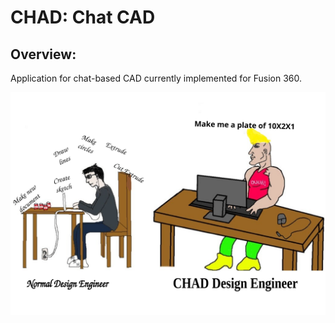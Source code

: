 # CHAD: Chat CAD
## Overview:
Application for chat-based CAD currently implemented for Fusion 360. 

![My SVG image](./assests_readme/chad.svg)
